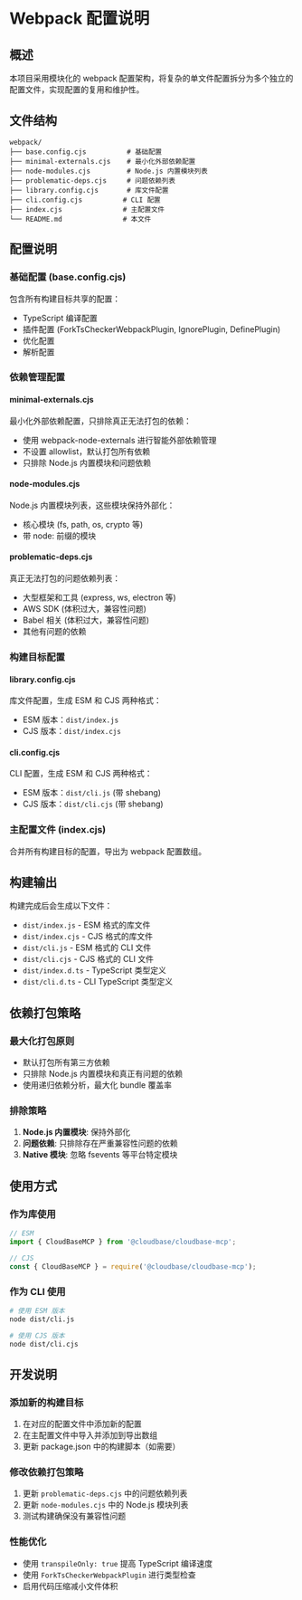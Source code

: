 # Webpack 配置说明

## 概述

本项目采用模块化的 webpack 配置架构，将复杂的单文件配置拆分为多个独立的配置文件，实现配置的复用和维护性。

## 文件结构

```
webpack/
├── base.config.cjs          # 基础配置
├── minimal-externals.cjs    # 最小化外部依赖配置
├── node-modules.cjs         # Node.js 内置模块列表
├── problematic-deps.cjs     # 问题依赖列表
├── library.config.cjs       # 库文件配置
├── cli.config.cjs          # CLI 配置
├── index.cjs               # 主配置文件
└── README.md               # 本文件
```

## 配置说明

### 基础配置 (base.config.cjs)
包含所有构建目标共享的配置：
- TypeScript 编译配置
- 插件配置 (ForkTsCheckerWebpackPlugin, IgnorePlugin, DefinePlugin)
- 优化配置
- 解析配置

### 依赖管理配置

#### minimal-externals.cjs
最小化外部依赖配置，只排除真正无法打包的依赖：
- 使用 webpack-node-externals 进行智能外部依赖管理
- 不设置 allowlist，默认打包所有依赖
- 只排除 Node.js 内置模块和问题依赖

#### node-modules.cjs
Node.js 内置模块列表，这些模块保持外部化：
- 核心模块 (fs, path, os, crypto 等)
- 带 node: 前缀的模块

#### problematic-deps.cjs
真正无法打包的问题依赖列表：
- 大型框架和工具 (express, ws, electron 等)
- AWS SDK (体积过大，兼容性问题)
- Babel 相关 (体积过大，兼容性问题)
- 其他有问题的依赖

### 构建目标配置

#### library.config.cjs
库文件配置，生成 ESM 和 CJS 两种格式：
- ESM 版本：`dist/index.js`
- CJS 版本：`dist/index.cjs`

#### cli.config.cjs
CLI 配置，生成 ESM 和 CJS 两种格式：
- ESM 版本：`dist/cli.js` (带 shebang)
- CJS 版本：`dist/cli.cjs` (带 shebang)

### 主配置文件 (index.cjs)
合并所有构建目标的配置，导出为 webpack 配置数组。

## 构建输出

构建完成后会生成以下文件：
- `dist/index.js` - ESM 格式的库文件
- `dist/index.cjs` - CJS 格式的库文件
- `dist/cli.js` - ESM 格式的 CLI 文件
- `dist/cli.cjs` - CJS 格式的 CLI 文件
- `dist/index.d.ts` - TypeScript 类型定义
- `dist/cli.d.ts` - CLI TypeScript 类型定义

## 依赖打包策略

### 最大化打包原则
- 默认打包所有第三方依赖
- 只排除 Node.js 内置模块和真正有问题的依赖
- 使用递归依赖分析，最大化 bundle 覆盖率

### 排除策略
1. **Node.js 内置模块**: 保持外部化
2. **问题依赖**: 只排除存在严重兼容性问题的依赖
3. **Native 模块**: 忽略 fsevents 等平台特定模块

## 使用方式

### 作为库使用
```javascript
// ESM
import { CloudBaseMCP } from '@cloudbase/cloudbase-mcp';

// CJS
const { CloudBaseMCP } = require('@cloudbase/cloudbase-mcp');
```

### 作为 CLI 使用
```bash
# 使用 ESM 版本
node dist/cli.js

# 使用 CJS 版本
node dist/cli.cjs
```

## 开发说明

### 添加新的构建目标
1. 在对应的配置文件中添加新的配置
2. 在主配置文件中导入并添加到导出数组
3. 更新 package.json 中的构建脚本（如需要）

### 修改依赖打包策略
1. 更新 `problematic-deps.cjs` 中的问题依赖列表
2. 更新 `node-modules.cjs` 中的 Node.js 模块列表
3. 测试构建确保没有兼容性问题

### 性能优化
- 使用 `transpileOnly: true` 提高 TypeScript 编译速度
- 使用 `ForkTsCheckerWebpackPlugin` 进行类型检查
- 启用代码压缩减小文件体积 